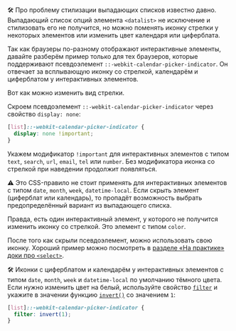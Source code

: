 🛠 Про проблему стилизации выпадающих списков известно давно. Выпадающий список опций элемента `<datalist>` не исключение и стилизовать его не получится, но можно поменять иконку стрелки у некоторых элементов или изменить цвет календаря или циферблата.

Так как браузеры по-разному отображают интерактивные элементы, давайте разберём пример только для тех браузеров, которые поддерживают псевдоэлемент `::-webkit-calendar-picker-indicator`. Он отвечает за всплывающую иконку со стрелкой, календарём и циферблатом у интерактивных элементов.

Вот как можно изменить вид стрелки.

Скроем псевдоэлемент `::-webkit-calendar-picker-indicator` через свойство `display: none`:

```css
[list]::-webkit-calendar-picker-indicator {
  display: none !important;
}
```

Укажем модификатор `!important` для интерактивных элементов с типом `text`, `search`, `url`, `email`, `tel` или `number`. Без модификатора иконка со стрелкой при наведении продолжит появляться.

<aside>

⚠️ Это CSS-правило не стоит применять для интерактивных элементов с типом `date`, `month`, `week`, `datetime-local`. Если скрыть элемент (циферблат или календарь), то пропадёт возможность выбрать предопределённый вариант из выпадающего списка.

</aside>

Правда, есть один интерактивный элемент, у которого не получится изменить иконку со стрелкой. Это элемент с типом `color`.

После того как скрыли псевдоэлемент, можно использовать свою иконку. Хороший пример можно посмотреть в [разделе «На практике» доки про `<select>`](/html/select/#na-praktike).

🛠 Иконки с циферблатом и календарём у интерактивных элементов с типом `date`, `month`, `week` и `datetime-local` по умолчанию тёмного цвета. Если нужно изменить цвет на белый, используйте свойство [`filter`](/css/filter/) и укажите в значении функцию [`invert()`](/css/filter-functions/#invert) со значением `1`:

```css
[list]::-webkit-calendar-picker-indicator {
  filter: invert(1);
}
```
